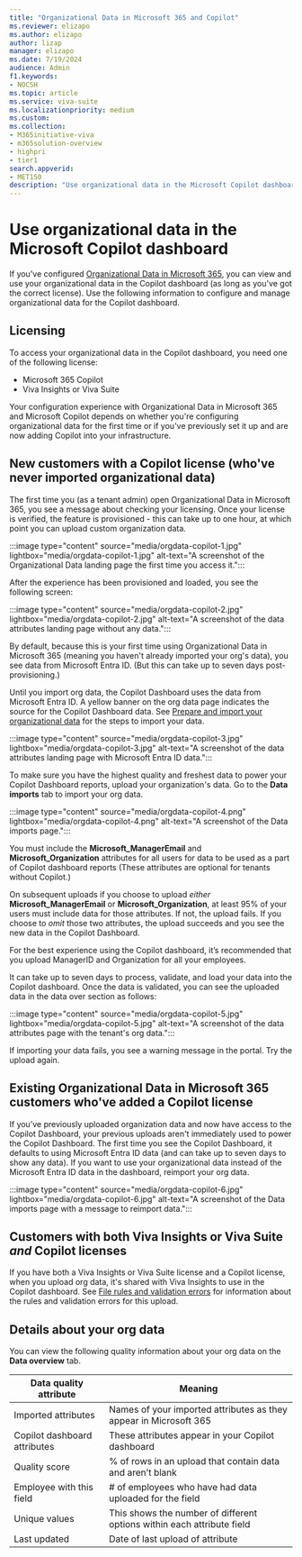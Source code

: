 ```yaml
---
title: "Organizational Data in Microsoft 365 and Copilot"
ms.reviewer: elizapo
ms.author: elizapo
author: lizap
manager: elizapo
ms.date: 7/19/2024
audience: Admin
f1.keywords:
- NOCSH
ms.topic: article
ms.service: viva-suite
ms.localizationpriority: medium
ms.custom:
ms.collection:  
- M365initiative-viva
- m365solution-overview
- highpri
- tier1
search.appverid:
- MET150
description: "Use organizational data in the Microsoft Copilot dashboard"
---
```

# Use organizational data in the Microsoft Copilot dashboard

If you've configured [Organizational Data in Microsoft 365](organizational-data.md), you can view and use your organizational data in the Copilot dashboard (as long as you've got the correct license). Use the following information to configure and manage organizational data for the Copilot dashboard.

## Licensing
To access your organizational data in the Copilot dashboard, you need one of the following license:
- Microsoft 365 Copilot
- Viva Insights or Viva Suite

Your configuration experience with Organizational Data in Microsoft 365 and Microsoft Copilot depends on whether you're configuring organizational data for the first time or if you've previously set it up and are now adding Copilot into your infrastructure.

## New customers with a Copilot license (who've never imported organizational data)

The first time you (as a tenant admin) open Organizational Data in Microsoft 365, you see a message about checking your licensing. Once your license is verified, the feature is provisioned - this can take up to one hour, at which point you can upload custom organization data.

:::image type="content" source="media/orgdata-copilot-1.jpg" lightbox="media/orgdata-copilot-1.jpg" alt-text="A screenshot of the Organizational Data landing page the first time you access it.":::

After the experience has been provisioned and loaded, you see the following screen: 

:::image type="content" source="media/orgdata-copilot-2.jpg" lightbox="media/orgdata-copilot-2.jpg" alt-text="A screenshot of the data attributes landing page without any data.":::

By default, because this is your first time using Organizational Data in Microsoft 365 (meaning you haven't already imported your org's data), you see data from Microsoft Entra ID. (But this can take up to seven days post-provisioning.)

Until you import org data, the Copilot Dashboard uses the data from Microsoft Entra ID. A yellow banner on the org data page indicates the source for the Copilot Dashboard data. See [Prepare and import your organizational data](organizational-data.md#prepare-and-import-your-organizational-data) for the steps to import your data.

:::image type="content" source="media/orgdata-copilot-3.jpg" lightbox="media/orgdata-copilot-3.jpg" alt-text="A screenshot of the data attributes landing page with Microsoft Entra ID data.":::

To make sure you have the highest quality and freshest data to power your Copilot Dashboard reports, upload your organization's data. Go to the **Data imports** tab to import your org data.

:::image type="content" source="media/orgdata-copilot-4.png" lightbox="media/orgdata-copilot-4.png" alt-text="A screenshot of the Data imports page.":::

You must include the **Microsoft_ManagerEmail** and **Microsoft_Organization** attributes for all users for data to be used as a part of Copilot dashboard reports (These attributes are optional for tenants without Copilot.)

On subsequent uploads if you choose to upload *either* **Microsoft_ManagerEmail** or **Microsoft_Organization**, at least 95% of your users must include data for those attributes. If not, the upload fails. If you choose to *omit* those two attributes, the upload succeeds and you see the new data in the Copilot Dashboard. 

For the best experience using the Copilot dashboard, it’s recommended that you upload ManagerID and Organization for all your employees. 

It can take up to seven days to process, validate, and load your data into the Copilot dashboard. Once the data is validated, you can see the uploaded data in the data over section as follows:  

:::image type="content" source="media/orgdata-copilot-5.jpg" lightbox="media/orgdata-copilot-5.jpg" alt-text="A screenshot of the data attributes page with the tenant's org data.":::


If importing your data fails, you see a warning message in the portal. Try the upload again.

## Existing Organizational Data in Microsoft 365 customers who've added a Copilot license
If you’ve previously uploaded organization data and now have access to the Copilot Dashboard, your previous uploads aren't immediately used to power the Copilot Dashboard. The first time you see the Copilot Dashboard, it defaults to using Microsoft Entra ID data (and can take up to seven days to show any data). If you want to use your organizational data instead of the Microsoft Entra ID data in the dashboard, reimport your org data. 

:::image type="content" source="media/orgdata-copilot-6.jpg" lightbox="media/orgdata-copilot-6.jpg" alt-text="A screenshot of the Data imports page with a message to reimport data.":::

## Customers with both Viva Insights or Viva Suite *and* Copilot licenses  

If you have both a Viva Insights or Viva Suite license and a Copilot license, when you upload org data, it's shared with Viva Insights to use in the Copilot dashboard. See [File rules and validation errors](insights/advanced/admin/rules-validation-errors.md) for information about the rules and validation errors for this upload.

## Details about your org data

You can view the following quality information about your org data on the **Data overview** tab. 

|Data quality attribute|Meaning|
|-|-|
|Imported attributes|Names of your imported attributes as they appear in Microsoft 365| 
|Copilot dashboard attributes|These attributes appear in your Copilot dashboard| 
|Quality score|% of rows in an upload that contain data and aren’t blank| 
|Employee with this field|# of employees who have had data uploaded for the field|  
|Unique values|This shows the number of different options within each attribute field| 
|Last updated|Date of last upload of attribute| 

